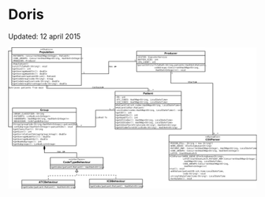 Doris
=====
Updated: 12 april 2015

![Doris UML image](https://raw.githubusercontent.com/Grynet/Doris/master/UML/Doris.png?raw=true "Doris UML")


